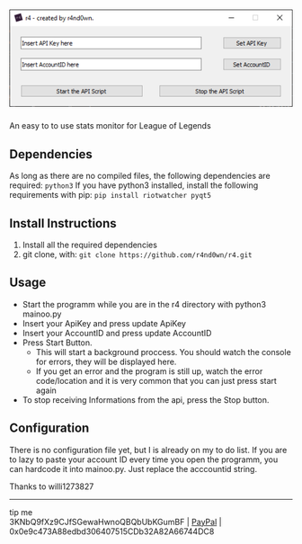 
![picture alt](https://github.com/r4nd0wn/r4/blob/master/ressources/pictures/Gui.PNG?raw=true)
==================

An easy to to use stats monitor for League of Legends


## Dependencies ##
As long as there are no compiled files, the following dependencies are required:
`python3`
If you have python3 installed, install the following requirements with pip:
`pip install riotwatcher pyqt5`

## Install Instructions ##
1. Install all the required dependencies
2. git clone, with: `git clone https://github.com/r4nd0wn/r4.git`

## Usage ##
* Start the programm while you are in the r4 directory with python3 mainoo.py
* Insert your ApiKey and press update ApiKey
* Insert your AccountID and press update AccountID
* Press Start Button.
  * This will start a background proccess. You should watch the console for errors, they will be displayed here.
  * If you get an error and the program is still up, watch the error code/location and it is very common that you can just press start again
* To stop receiving Informations from the api, press the Stop button.

## Configuration ##
There is no configuration file yet, but I is already on my to do list. If you are to lazy to paste your account ID every time you open the programm, you can hardcode it into mainoo.py. Just replace the acccountid string.

Thanks to
willi1273827

- - - -
tip me  
3KNbQ9fXz9CJfSGewaHwnoQBQbUbKGumBF | [PayPal](paypal.me/j0n4sB "My PayPal") | 0x0e9c473A88edbd306407515CDb32A82A66744DC8 
